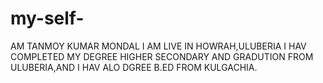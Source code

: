# my-self-
AM TANMOY KUMAR MONDAL
I AM LIVE IN HOWRAH,ULUBERIA
I HAV COMPLETED MY DEGREE HIGHER SECONDARY AND GRADUTION FROM ULUBERIA,AND I HAV ALO  DGREE B.ED FROM KULGACHIA.
